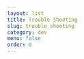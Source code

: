 ```yaml
---
layout: list
title: Trouble Shooting
slug: trouble_shooting
category: dev
menu: false
order: 0
---
```

